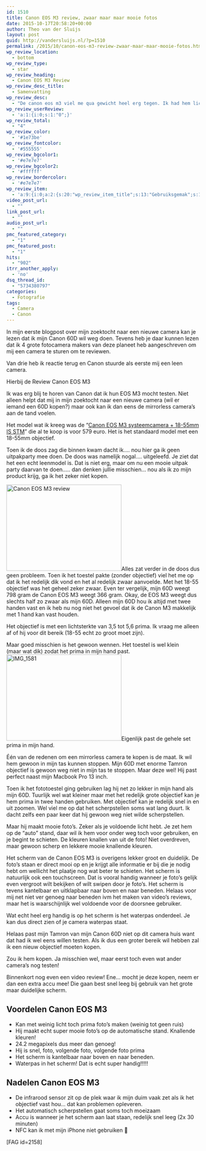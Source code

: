 ```yaml
---
id: 1510
title: Canon EOS M3 review, zwaar maar maar mooie fotos
date: 2015-10-17T20:58:20+00:00
author: Theo van der Sluijs
layout: post
guid: http://vandersluijs.nl/?p=1510
permalink: /2015/10/canon-eos-m3-review-zwaar-maar-maar-mooie-fotos.html
wp_review_location:
  - bottom
wp_review_type:
  - star
wp_review_heading:
  - Canon EOS M3 Review
wp_review_desc_title:
  - Samenvatting
wp_review_desc:
  - "De canon eos m3 viel me qua gewicht heel erg tegen. Ik had hem lichter verwacht. De maat is prima hij past precies in mijn hand. Met een stevig prijs van meer dan 500 euro, maakt hij daarentegen wel hele mooie scherpe foto's"
wp_review_userReview:
  - 'a:1:{i:0;s:1:"0";}'
wp_review_total:
  - "4"
wp_review_color:
  - '#1e73be'
wp_review_fontcolor:
  - '#555555'
wp_review_bgcolor1:
  - '#e7e7e7'
wp_review_bgcolor2:
  - '#ffffff'
wp_review_bordercolor:
  - '#e7e7e7'
wp_review_item:
  - 'a:9:{i:0;a:2:{s:20:"wp_review_item_title";s:13:"Gebruiksgemak";s:19:"wp_review_item_star";s:3:"3.8";}i:1;a:2:{s:20:"wp_review_item_title";s:12:"Degelijkheid";s:19:"wp_review_item_star";s:1:"5";}i:2;a:2:{s:20:"wp_review_item_title";s:7:"Gewicht";s:19:"wp_review_item_star";s:3:"2.5";}i:3;a:2:{s:20:"wp_review_item_title";s:12:"Instellingen";s:19:"wp_review_item_star";s:3:"4.5";}i:4;a:2:{s:20:"wp_review_item_title";s:13:"Fotokwaliteit";s:19:"wp_review_item_star";s:1:"5";}i:5;a:2:{s:20:"wp_review_item_title";s:6:"Design";s:19:"wp_review_item_star";s:3:"4.5";}i:6;a:2:{s:20:"wp_review_item_title";s:8:"Snelheid";s:19:"wp_review_item_star";s:3:"3.5";}i:7;a:2:{s:20:"wp_review_item_title";s:15:"Bedieningsgemak";s:19:"wp_review_item_star";s:1:"4";}i:8;a:2:{s:20:"wp_review_item_title";s:5:"Prijs";s:19:"wp_review_item_star";s:3:"3.5";}}'
video_post_url:
  - ""
link_post_url:
  - ""
audio_post_url:
  - ""
pmc_featured_category:
  - "1"
pmc_featured_post:
  - "1"
hits:
  - "902"
itrr_another_apply:
  - 'no'
dsq_thread_id:
  - "5734380797"
categories:
  - Fotografie
tags:
  - Camera
  - Canon
---
```

In mijn eerste blogpost over mijn zoektocht naar een nieuwe camera kan je lezen dat ik mijn Canon 60D wil weg doen. Tevens heb je daar kunnen lezen dat ik 4 grote fotocamera makers van deze planeet heb aangeschreven om mij een camera te sturen om te reviewen.

Van drie heb ik reactie terug en Canon stuurde als eerste mij een leen camera.

Hierbij de Review Canon EOS M3

<!--more-->

Ik was erg blij te horen van Canon dat ik hun EOS M3 mocht testen. Niet alleen helpt dat mij in mijn zoektocht naar een nieuwe camera (wil er iemand een 60D kopen?) maar ook kan ik dan eens de mirrorless camera&#8217;s aan de tand voelen.

Het model wat ik kreeg was de &#8220;<a href="http://www.cameranu.nl/fotografie/?tt=12190_12_97738_&r=%2Fnl%2Fp651705%2Fcanon-eos-m3-systeemcamera-18-55mm-is-stm" target="_blank">Canon EOS M3 systeemcamera + 18-55mm IS STM</a>&#8221; die al te koop is voor 579 euro. Het is het standaard model met een 18-55mm objectief.

Toen ik de doos zag die binnen kwam dacht ik&#8230;. nou hier ga ik geen uitpakparty mee doen. De doos was namelijk nogal&#8230;. uitgeleefd. Je ziet dat het een echt leenmodel is. Dat is niet erg, maar om nu een mooie uitpak party daarvan te doen&#8230;.. dan denken jullie misschien&#8230; nou als ik zo mijn product krijg, ga ik het zeker niet kopen.

<img class="alignleft size-medium wp-image-1524" src="https://vandersluijs.resultants-e.nl/2015/10/IMG_1530-300x225.jpg" alt="Canon EOS M3 review" width="300" height="225" srcset="https://vandersluijs.resultants-e.nl/2015/10/IMG_1530-300x225.jpg 300w, https://vandersluijs.resultants-e.nl/2015/10/IMG_1530-768x576.jpg 768w, https://vandersluijs.resultants-e.nl/2015/10/IMG_1530-1024x768.jpg 1024w, https://vandersluijs.resultants-e.nl/2015/10/IMG_1530.jpg 1200w" sizes="(max-width: 300px) 100vw, 300px" />Alles zat verder in de doos dus geen probleem. Toen ik het toestel pakte (zonder objectief) viel het me op dat ik het redelijk dik vond en het al redelijk zwaar aanvoelde. Met het 18-55 objectief was het geheel zeker zwaar. Even ter vergelijk, mijn 60D weegt 798 gram de Canon EOS M3 weegt 366 gram. Okay, de EOS M3 weegt dus slechts half zo zwaar als mijn 60D. Alleen mijn 60D hou ik altijd met twee handen vast en ik heb nu nog niet het gevoel dat ik de Canon M3 makkelijk met 1 hand kan vast houden.

Het objectief is met een lichtsterkte van 3,5 tot 5,6 prima. Ik vraag me alleen af of hij voor dit bereik (18-55 echt zo groot moet zijn).

Maar goed misschien is het gewoon wennen. Het toestel is wel klein (maar wat dik) zodat het prima in mijn hand past. <img class="alignright size-medium wp-image-1539" src="https://vandersluijs.resultants-e.nl/2015/10/IMG_1581-300x225.jpg" alt="IMG_1581" width="300" height="225" srcset="https://vandersluijs.resultants-e.nl/2015/10/IMG_1581-300x225.jpg 300w, https://vandersluijs.resultants-e.nl/2015/10/IMG_1581-768x576.jpg 768w, https://vandersluijs.resultants-e.nl/2015/10/IMG_1581-1024x768.jpg 1024w, https://vandersluijs.resultants-e.nl/2015/10/IMG_1581.jpg 1200w" sizes="(max-width: 300px) 100vw, 300px" />Eigenlijk past de gehele set prima in mijn hand.

Één van de redenen om een mirrorless camera te kopen is de maat. Ik wil hem gewoon in mijn tas kunnen stoppen. Mijn 60D met enorme Tamron objectief is gewoon weg niet in mijn tas te stoppen. Maar deze wel! Hij past perfect naast mijn Macbook Pro 13 inch.

Toen ik het fototoestel ging gebruiken lag hij net zo lekker in mijn hand als mijn 60D. Tuurlijk wel wat kleiner maar met het redelijk grote objectief kan je hem prima in twee handen gebruiken. Met objectief kan je redelijk snel in en uit zoomen. Wel viel me op dat het scherpstellen soms wat lang duurt. Ik dacht zelfs een paar keer dat hij gewoon weg niet wilde scherpstellen.

Maar hij maakt mooie foto&#8217;s. Zeker als je voldoende licht hebt. Je zet hem op de &#8220;auto&#8221; stand, daar wil ik hem voor onder weg toch voor gebruiken, en je begint te schieten. De kleuren knallen van uit de foto! Niet overdreven, maar gewoon scherp en lekkere mooie knallende kleuren.

Het scherm van de Canon EOS M3 is overigens lekker groot en duidelijk. De foto&#8217;s staan er direct mooi op en je krijgt alle informatie er bij die je nodig hebt om wellicht het plaatje nog wat beter te schieten. Het scherm is natuurlijk ook een touchscreen. Dat is vooral handig wanneer je foto&#8217;s gelijk even vergroot wilt bekijken of wilt swipen door je foto&#8217;s. Het scherm is tevens kantelbaar en uitklapbaar naar boven en naar beneden. Helaas voor mij net niet ver genoeg naar beneden ivm het maken van video&#8217;s reviews, maar het is waarschijnlijk wel voldoende voor de doorsnee gebruiker.

Wat echt heel erg handig is op het scherm is het waterpas onderdeel. Je kan dus direct zien of je camera waterpas staat.

Helaas past mijn Tamron van mijn Canon 60D niet op dit camera huis want dat had ik wel eens willen testen. Als ik dus een groter bereik wil hebben zal ik een nieuw objectief moeten kopen.

Zou ik hem kopen. Ja misschien wel, maar eerst toch even wat ander camera&#8217;s nog testen!

Binnenkort nog even een video review! Ene&#8230; mocht je deze kopen, neem er dan een extra accu mee! Die gaan best snel leeg bij gebruik van het grote maar duidelijke scherm.

## Voordelen Canon EOS M3

  * Kan met weinig licht toch prima foto&#8217;s maken (weinig tot geen ruis)
  * Hij maakt echt super mooie foto&#8217;s op de automatische stand. Knallende kleuren!
  * 24.2 megapixels dus meer dan genoeg!
  * Hij is snel, foto, volgende foto, volgende foto prima
  * Het scherm is kantelbaar naar boven en naar beneden.
  * Waterpas in het scherm! Dat is echt super handig!!!!!

## Nadelen Canon EOS M3

  * De infrarood sensor zit op de plek waar ik mijn duim vaak zet als ik het objectief vast hou&#8230; dat kan problemen opleveren.
  * Het automatisch scherpstellen gaat soms toch moeizaam
  * Accu is wanneer je het scherm aan laat staan, redelijk snel leeg (2x 30 minuten)
  * NFC kan ik met mijn iPhone niet gebruiken 🙁

[FAG id=2158]